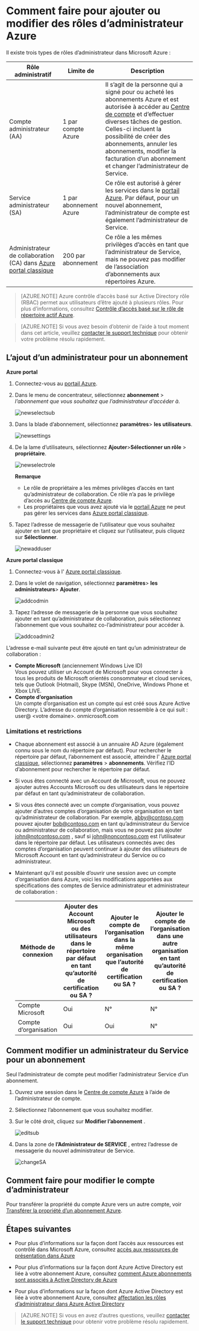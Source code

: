 <properties
    pageTitle="Comment faire pour ajouter ou modifier des rôles d’administrateur Azure | Microsoft Azure"
    description="Décrit comment ajouter ou modifier l’administrateur coproduit d’Azure, Service administrateur et administrateur de compte"
    services=""
    documentationCenter=""
    authors="genlin"
    manager="mbaldwin"
    editor=""
    tags="billing"/>

<tags
    ms.service="billing"
    ms.workload="na"
    ms.tgt_pltfrm="na"
    ms.devlang="na"
    ms.topic="article"
    ms.date="08/17/2016"
    ms.author="genli"/>

# <a name="how-to-add-or-change-azure-administrator-roles"></a>Comment faire pour ajouter ou modifier des rôles d’administrateur Azure

Il existe trois types de rôles d’administrateur dans Microsoft Azure :

| Rôle administratif   | Limite de  | Description
| ------------- | ------------- |---------------|
|Compte administrateur (AA)  | 1 par compte Azure  |Il s’agit de la personne qui a signé pour ou acheté les abonnements Azure et est autorisée à accéder au [Centre de compte](https://account.windowsazure.com/Home/Index) et d’effectuer diverses tâches de gestion. Celles-ci incluent la possibilité de créer des abonnements, annuler les abonnements, modifier la facturation d’un abonnement et changer l’administrateur de Service.
| Service administrateur (SA) | 1 par abonnement Azure  |Ce rôle est autorisé à gérer les services dans le [portail Azure](https://portal.azure.com). Par défaut, pour un nouvel abonnement, l’administrateur de compte est également l’administrateur de Service.|
|Administrateur de collaboration (CA) dans [Azure portal classique](https://manage.windowsazure.com)|200 par abonnement| Ce rôle a les mêmes privilèges d’accès en tant que l’administrateur de Service, mais ne pouvez pas modifier de l’association d’abonnements aux répertoires Azure. |

> [AZURE.NOTE] Azure contrôle d’accès basé sur Active Directory rôle (RBAC) permet aux utilisateurs d’être ajouté à plusieurs rôles. Pour plus d’informations, consultez [Contrôle d’accès basé sur le rôle de répertoire actif Azure](./active-directory/role-based-access-control-configure.md).

> [AZURE.NOTE] Si vous avez besoin d’obtenir de l’aide à tout moment dans cet article, veuillez [contacter le support technique](https://portal.azure.com/?#blade/Microsoft_Azure_Support/HelpAndSupportBlade) pour obtenir votre problème résolu rapidement.

## <a name="how-to-add-an-admin-for-a-subscription"></a>L’ajout d’un administrateur pour un abonnement

**Azure portal**

1. Connectez-vous au [portail Azure](https://portal.azure.com).

2. Dans le menu de concentrateur, sélectionnez **abonnement** > *l’abonnement que vous souhaitez que l’administrateur d’accéder à*.

    ![newselectsub](./media/billing-add-change-azure-subscription-administrator/newselectsub.png)

3. Dans la blade d’abonnement, sélectionnez **paramètres**> **les utilisateurs**.

    ![newsettings](./media/billing-add-change-azure-subscription-administrator/newsettings.png)
4. De la lame d’utilisateurs, sélectionnez **Ajouter**>**Sélectionner un rôle** > **propriétaire**.

    ![newselectrole](./media/billing-add-change-azure-subscription-administrator/newselectrole.png)

    **Remarque**
    - Le rôle de propriétaire a les mêmes privilèges d’accès en tant qu’administrateur de collaboration. Ce rôle n’a pas le privilège d’accès au [Centre de compte Azure](https://account.windowsazure.com/subscriptions).
    - Les propriétaires que vous avez ajouté via le [portail Azure](https://portal.azure.com) ne peut pas gérer les services dans [Azure portal classique](https://manage.windowsazure.com).  

5. Tapez l’adresse de messagerie de l’utilisateur que vous souhaitez ajouter en tant que propriétaire et cliquez sur l’utilisateur, puis cliquez sur **Sélectionner**.

    ![newadduser](./media/billing-add-change-azure-subscription-administrator/newadduser.png)

**Azure portal classique**

1. Connectez-vous à l' [Azure portal classique](https://manage.windowsazure.com/).

2. Dans le volet de navigation, sélectionnez **paramètres**> **les administrateurs**> **Ajouter**. </br>

    ![addcodmin](./media/billing-add-change-azure-subscription-administrator/addcoadmin.png)

3. Tapez l’adresse de messagerie de la personne que vous souhaitez ajouter en tant qu’administrateur de collaboration, puis sélectionnez l’abonnement que vous souhaitez co-l’administrateur pour accéder à.</br>

    ![addcoadmin2](./media/billing-add-change-azure-subscription-administrator/addcoadmin2.png)</br>

L’adresse e-mail suivante peut être ajouté en tant qu’un administrateur de collaboration :

* **Compte Microsoft** (anciennement Windows Live ID) </br>
 Vous pouvez utiliser un Account de Microsoft pour vous connecter à tous les produits de Microsoft orientés consommateur et cloud services, tels que Outlook (Hotmail), Skype (MSN), OneDrive, Windows Phone et Xbox LIVE.
* **Compte d’organisation**</br>
 Un compte d’organisation est un compte qui est créé sous Azure Active Directory. L’adresse du compte d’organisation ressemble à ce qui suit : user@ &lt;votre domaine&gt;. onmicrosoft.com

### <a name="limitations-and-restrictions"></a>Limitations et restrictions

 * Chaque abonnement est associé à un annuaire AD Azure (également connu sous le nom du répertoire par défaut). Pour rechercher le répertoire par défaut, l’abonnement est associé, atteindre l' [Azure portal classique](https://manage.windowsazure.com/), sélectionnez **paramètres** > **abonnements**. Vérifiez l’ID d’abonnement pour rechercher le répertoire par défaut.

 * Si vous êtes connecté avec un Account de Microsoft, vous ne pouvez ajouter autres Accounts Microsoft ou des utilisateurs dans le répertoire par défaut en tant qu’administrateur de collaboration.

 * Si vous êtes connecté avec un compte d’organisation, vous pouvez ajouter d’autres comptes d’organisation de votre organisation en tant qu’administrateur de collaboration. Par exemple, abby@contoso.com pouvez ajouter bob@contoso.com en tant qu’administrateur du Service ou administrateur de collaboration, mais vous ne pouvez pas ajouter john@notcontoso.com , sauf si john@noncontoso.com est l’utilisateur dans le répertoire par défaut. Les utilisateurs connectés avec des comptes d’organisation peuvent continuer à ajouter des utilisateurs de Microsoft Account en tant qu’administrateur du Service ou co administrateur.

 * Maintenant qu’il est possible d’ouvrir une session avec un compte d’organisation dans Azure, voici les modifications apportées aux spécifications des comptes de Service administrateur et administrateur de collaboration :

    Méthode de connexion| Ajouter des Account Microsoft ou des utilisateurs dans le répertoire par défaut en tant qu’autorité de certification ou SA ?  |Ajouter le compte de l’organisation dans la même organisation que l’autorité de certification ou SA ? |Ajouter le compte de l’organisation dans une autre organisation en tant qu’autorité de certification ou SA ?
    ------------- | ------------- |---------------|---------------
    Compte Microsoft |Oui|N°|N°
    Compte d’organisation|Oui|Oui|N°

## <a name="how-to-change-service-administrator-for-a-subscription"></a>Comment modifier un administrateur du Service pour un abonnement

Seul l’administrateur de compte peut modifier l’administrateur Service d’un abonnement.

1. Ouvrez une session dans le [Centre de compte Azure](https://account.windowsazure.com/subscriptions) à l’aide de l’administrateur de compte.

2. Sélectionnez l’abonnement que vous souhaitez modifier.

3. Sur le côté droit, cliquez sur **Modifier l’abonnement** . </br>

    ![editsub](./media/billing-add-change-azure-subscription-administrator/editsub.png)

4. Dans la zone de **l’Administrateur de SERVICE** , entrez l’adresse de messagerie du nouvel administrateur de Service. </br>

    ![changeSA](./media/billing-add-change-azure-subscription-administrator/changeSA.png)

## <a name="how-to-change-the-account-administrator"></a>Comment faire pour modifier le compte d’administrateur

Pour transférer la propriété du compte Azure vers un autre compte, voir [Transférer la propriété d’un abonnement Azure](billing-subscription-transfer.md).

## <a name="next-steps"></a>Étapes suivantes

* Pour plus d’informations sur la façon dont l’accès aux ressources est contrôlé dans Microsoft Azure, consultez [accès aux ressources de présentation dans Azure](./active-directory/active-directory-understanding-resource-access.md)

* Pour plus d’informations sur la façon dont Azure Active Directory est liée à votre abonnement Azure, consultez [comment Azure abonnements sont associés à Active Directory de Azure](./active-directory/active-directory-how-subscriptions-associated-directory.md)

* Pour plus d’informations sur la façon dont Azure Active Directory est liée à votre abonnement Azure, consultez [affectation les rôles d’administrateur dans Azure Active Directory](./active-directory/active-directory-assign-admin-roles.md)

> [AZURE.NOTE] Si vous en avez d’autres questions, veuillez [contacter le support technique](https://portal.azure.com/?#blade/Microsoft_Azure_Support/HelpAndSupportBlade) pour obtenir votre problème résolu rapidement.
